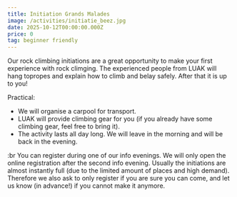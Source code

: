 ```yaml
---
title: Initiation Grands Malades
image: /activities/initiatie_beez.jpg
date: 2025-10-12T00:00:00.000Z
price: 0
tag: beginner friendly
---
```


Our rock climbing initiations are a great opportunity to make your first experience with rock climging. The experienced people from LUAK will hang topropes and explain how to climb and belay safely. After that it is up to you!

Practical:

- We will organise a carpool for transport.
- LUAK will provide climbing gear for you (if you already have some climbing gear, feel free to bring it).
- The activity lasts all day long. We will leave in the morning and will be back in the evening.

:br You can register during one of our info evenings.
We will only open the online registration after the second info evening. Usually the initiations are almost instantly full (due to the limited amount of places and high demand). Therefore we also ask to only register if you are sure you can come, and let us know (in advance!) if you cannot make it anymore.
